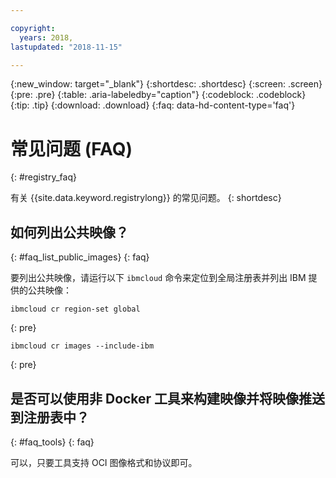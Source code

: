 ```yaml
---

copyright:
  years: 2018, 
lastupdated: "2018-11-15"

---
```


{:new_window: target="_blank"}
{:shortdesc: .shortdesc}
{:screen: .screen}
{:pre: .pre}
{:table: .aria-labeledby="caption"}
{:codeblock: .codeblock}
{:tip: .tip}
{:download: .download}
{:faq: data-hd-content-type='faq'}

# 常见问题 (FAQ)
{: #registry_faq}

有关 {{site.data.keyword.registrylong}} 的常见问题。
{: shortdesc}

## 如何列出公共映像？
{: #faq_list_public_images}
{: faq}

要列出公共映像，请运行以下 `ibmcloud` 命令来定位到全局注册表并列出 IBM 提供的公共映像：

```
ibmcloud cr region-set global
```
{: pre}

```
ibmcloud cr images --include-ibm
```
{: pre}

## 是否可以使用非 Docker 工具来构建映像并将映像推送到注册表中？
{: #faq_tools}
{: faq}

可以，只要工具支持 OCI 图像格式和协议即可。
